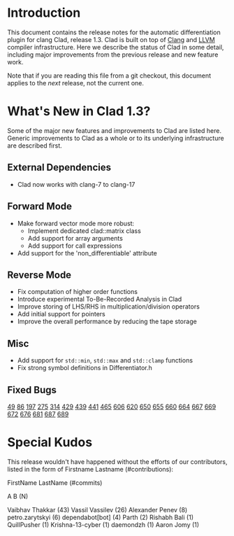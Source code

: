 Introduction
============

This document contains the release notes for the automatic differentiation
plugin for clang Clad, release 1.3. Clad is built on top of
[Clang](http://clang.llvm.org) and [LLVM](http://llvm.org>) compiler
infrastructure. Here we describe the status of Clad in some detail, including
major improvements from the previous release and new feature work.

Note that if you are reading this file from a git checkout,
this document applies to the *next* release, not the current one.


What's New in Clad 1.3?
========================

Some of the major new features and improvements to Clad are listed here. Generic
improvements to Clad as a whole or to its underlying infrastructure are
described first.

External Dependencies
---------------------

* Clad now works with clang-7 to clang-17


Forward Mode
------------
* Make forward vector mode more robust:
  * Implement dedicated clad::matrix class
  * Add support for array arguments
  * Add support for call expressions
* Add support for the 'non_differentiable' attribute

Reverse Mode
------------
* Fix computation of higher order functions
* Introduce experimental To-Be-Recorded Analysis in Clad
* Improve storing of LHS/RHS in multiplication/division operators
* Add initial support for pointers
* Improve the overall performance by reducing the tape storage

Misc
----
* Add support for `std::min`, `std::max` and `std::clamp` functions
* Fix strong symbol definitions in Differentiator.h

Fixed Bugs
----------

[49](https://github.com/vgvassilev/clad/issues/49)
[86](https://github.com/vgvassilev/clad/issues/86)
[197](https://github.com/vgvassilev/clad/issues/197)
[275](https://github.com/vgvassilev/clad/issues/275)
[314](https://github.com/vgvassilev/clad/issues/314)
[429](https://github.com/vgvassilev/clad/issues/429)
[439](https://github.com/vgvassilev/clad/issues/439)
[441](https://github.com/vgvassilev/clad/issues/441)
[465](https://github.com/vgvassilev/clad/issues/465)
[606](https://github.com/vgvassilev/clad/issues/606)
[620](https://github.com/vgvassilev/clad/issues/620)
[650](https://github.com/vgvassilev/clad/issues/650)
[655](https://github.com/vgvassilev/clad/issues/655)
[660](https://github.com/vgvassilev/clad/issues/660)
[664](https://github.com/vgvassilev/clad/issues/664)
[667](https://github.com/vgvassilev/clad/issues/667)
[669](https://github.com/vgvassilev/clad/issues/669)
[672](https://github.com/vgvassilev/clad/issues/672)
[676](https://github.com/vgvassilev/clad/issues/676)
[681](https://github.com/vgvassilev/clad/issues/681)
[687](https://github.com/vgvassilev/clad/issues/687)
[689](https://github.com/vgvassilev/clad/issues/689)

Special Kudos
=============

This release wouldn't have happened without the efforts of our contributors,
listed in the form of Firstname Lastname (#contributions):

FirstName LastName (#commits)

A B (N)

Vaibhav Thakkar (43)
Vassil Vassilev (26)
Alexander Penev (8)
petro.zarytskyi (6)
dependabot[bot] (4)
Parth (2)
Rishabh Bali (1)
QuillPusher (1)
Krishna-13-cyber (1)
daemondzh (1)
Aaron Jomy (1)
